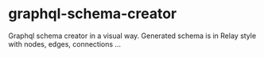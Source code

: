 # graphql-schema-creator
Graphql schema creator in a visual way. Generated schema is in Relay style with nodes, edges, connections ...
